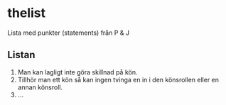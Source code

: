 # thelist
Lista med punkter (statements) från P &amp; J

## Listan
1. Man kan lagligt inte göra skillnad på kön.
2. Tillhör man ett kön så kan ingen tvinga en in i den könsrollen eller en annan könsroll.
3. ...
